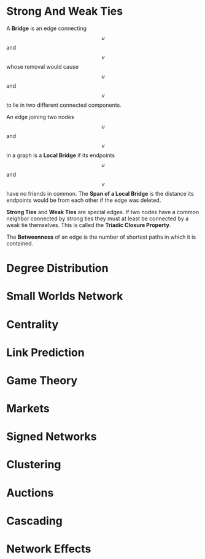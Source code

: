 # Strong And Weak Ties

A **Bridge** is an edge connecting $$u$$ and $$v$$ whose removal would cause $$u$$ and $$v$$ to lie in two different connected components.

An edge joining two nodes $$u$$ and $$v$$ in a graph is a **Local Bridge** if its endpoints $$u$$ and $$v$$ have no friends in common. The **Span of a Local Bridge** is the distance its endpoints would be from each other if the edge was deleted.

**Strong Ties** and **Weak Ties** are special edges. If two nodes have a common neighbor connected by strong ties they must at least be connected by a weak tie themselves. This is called the **Triadic Closure Property**.

The **Betweenness** of an edge is the number of shortest paths in which it is contained.


# Degree Distribution


# Small Worlds Network


# Centrality


# Link Prediction


# Game Theory


# Markets


# Signed Networks


# Clustering


# Auctions


# Cascading


# Network Effects
